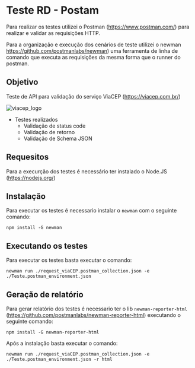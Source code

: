 # Teste RD - Postam

Para realizar os testes utilizei o Postman (https://www.postman.com/) para realizar e validar as requisições HTTP.

Para a organização e execução dos cenários de teste utilizei o newman https://github.com/postmanlabs/newman) uma ferramenta de linha de comando que executa as requisições da mesma forma que o runner do postman.

## Objetivo

Teste de API para validação do serviço ViaCEP (https://viacep.com.br/) 

![viacep_logo](https://d1muf25xaso8hp.cloudfront.net/https%3A%2F%2Fmeta.cdn.bubble.io%2Ff1633134971072x245531562496913440%2Fviacep.fw.png?w=64&h=64&auto=compress&dpr=1&fit=max)

* Testes realizados
    * Validação de status code
    * Validação de retorno
    * Validação de Schema JSON


## Requesitos

Para a execurção dos testes é necessário ter instalado o Node.JS (https://nodejs.org/)

## Instalação

Para executar os testes é necessario instalar o ``newman`` com o seguinte comando:

    npm install -G newman

## Executando os testes

Para executar os testes basta executar o comando:

    newman run ./request_viaCEP.postman_collection.json -e ./Teste.postman_environment.json

## Geração de relatório

Para gerar relatório dos testes é necessario ter o lib ``newman-reporter-html`` (https://github.com/postmanlabs/newman-reporter-html) executando o seguinte comando:

    npm install -G newman-reporter-html
    
Após a instalação basta executar o comando:

    newman run ./request_viaCEP.postman_collection.json -e ./Teste.postman_environment.json -r html
